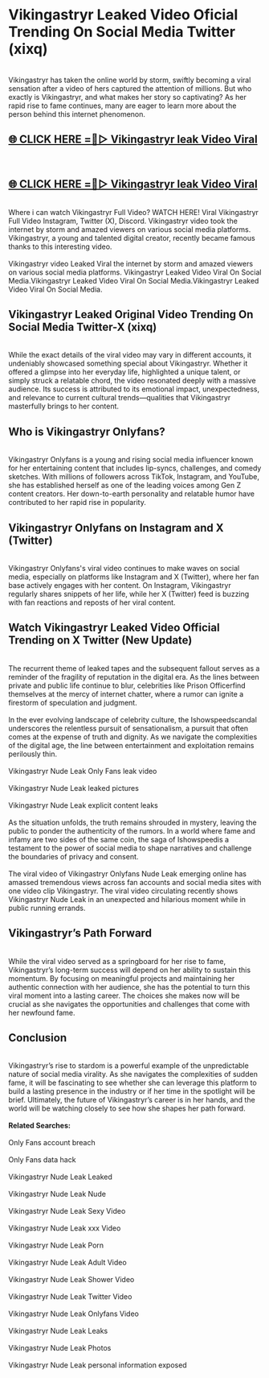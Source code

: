 # Vikingastryr Leaked Video Oficial Trending On Social Media Twitter (xixq)
<br>
Vikingastryr has taken the online world by storm, swiftly becoming a viral sensation after a video of hers captured the attention of millions. But who exactly is Vikingastryr, and what makes her story so captivating? As her rapid rise to fame continues, many are eager to learn more about the person behind this internet phenomenon.
<br>
<h2><a href="https://v.mview.online/p/url.html?title=Vikingastryr&ref=git">🌐 CLICK HERE =👙▷ Vikingastryr leak Video Viral</a></h2>
<br>
<h2><a href="https://v.mview.online/p/url.html?title=Vikingastryr&ref=git">🌐 CLICK HERE =👙▷ Vikingastryr leak Video Viral</a></h2>
<br>
Where i can watch Vikingastryr Full Video? WATCH HERE! Viral Vikingastryr Full Video Instagram, Twitter (X), Discord. Vikingastryr video took the internet by storm and amazed viewers on various social media platforms. Vikingastryr, a young and talented digital creator, recently became famous thanks to this interesting video.
<br><br>
Vikingastryr video Leaked Viral the internet by storm and amazed viewers on various social media platforms. Vikingastryr Leaked Video Viral On Social Media.Vikingastryr Leaked Video Viral On Social Media.Vikingastryr Leaked Video Viral On Social Media.
<br>
<h2>Vikingastryr Leaked Original Video Trending On Social Media Twitter-X (xixq)</h2>
<br>
While the exact details of the viral video may vary in different accounts, it undeniably showcased something special about Vikingastryr. Whether it offered a glimpse into her everyday life, highlighted a unique talent, or simply struck a relatable chord, the video resonated deeply with a massive audience. Its success is attributed to its emotional impact, unexpectedness, and relevance to current cultural trends—qualities that Vikingastryr masterfully brings to her content.
<br>
<h2>Who is Vikingastryr Onlyfans?</h2>
<br>
Vikingastryr Onlyfans is a young and rising social media influencer known for her entertaining content that includes lip-syncs, challenges, and comedy sketches. With millions of followers across TikTok, Instagram, and YouTube, she has established herself as one of the leading voices among Gen Z content creators. Her down-to-earth personality and relatable humor have contributed to her rapid rise in popularity.
<br>
<h2>Vikingastryr Onlyfans on Instagram and X (Twitter)</h2>
<br>
Vikingastryr Onlyfans's viral video continues to make waves on social media, especially on platforms like Instagram and X (Twitter), where her fan base actively engages with her content. On Instagram, Vikingastryr regularly shares snippets of her life, while her X (Twitter) feed is buzzing with fan reactions and reposts of her viral content.
<br>
<h2>Watch Vikingastryr Leaked Video Official Trending on X Twitter (New Update)</h2>
<br>
The recurrent theme of leaked tapes and the subsequent fallout serves as a reminder of the fragility of reputation in the digital era. As the lines between private and public life continue to blur, celebrities like Prison Officerfind themselves at the mercy of internet chatter, where a rumor can ignite a firestorm of speculation and judgment.
<br><br>
In the ever evolving landscape of celebrity culture, the Ishowspeedscandal underscores the relentless pursuit of sensationalism, a pursuit that often comes at the expense of truth and dignity. As we navigate the complexities of the digital age, the line between entertainment and exploitation remains perilously thin.
<br><br>
Vikingastryr Nude Leak Only Fans leak video
<br><br>
Vikingastryr Nude Leak leaked pictures
<br><br>
Vikingastryr Nude Leak explicit content leaks
<br><br>
As the situation unfolds, the truth remains shrouded in mystery, leaving the public to ponder the authenticity of the rumors. In a world where fame and infamy are two sides of the same coin, the saga of Ishowspeedis a testament to the power of social media to shape narratives and challenge the boundaries of privacy and consent.
<br><br>
The viral video of Vikingastryr Onlyfans Nude Leak emerging online has amassed tremendous views across fan accounts and social media sites with one video clip Vikingastryr. The viral video circulating recently shows Vikingastryr Nude Leak in an unexpected and hilarious moment while in public running errands.
<br>
<h2>Vikingastryr’s Path Forward</h2>
<br>
While the viral video served as a springboard for her rise to fame, Vikingastryr’s long-term success will depend on her ability to sustain this momentum. By focusing on meaningful projects and maintaining her authentic connection with her audience, she has the potential to turn this viral moment into a lasting career. The choices she makes now will be crucial as she navigates the opportunities and challenges that come with her newfound fame.
<br>
<h2>Conclusion</h2>
<br>
Vikingastryr’s rise to stardom is a powerful example of the unpredictable nature of social media virality. As she navigates the complexities of sudden fame, it will be fascinating to see whether she can leverage this platform to build a lasting presence in the industry or if her time in the spotlight will be brief. Ultimately, the future of Vikingastryr’s career is in her hands, and the world will be watching closely to see how she shapes her path forward.
<br><br>
<strong>Related Searches:</strong>
<br><br>
Only Fans account breach
<br><br>
Only Fans data hack
<br><br>
Vikingastryr Nude Leak Leaked
<br><br>
Vikingastryr Nude Leak Nude
<br><br>
Vikingastryr Nude Leak Sexy Video
<br><br>
Vikingastryr Nude Leak xxx Video
<br><br>
Vikingastryr Nude Leak Porn
<br><br>
Vikingastryr Nude Leak Adult Video
<br><br>
Vikingastryr Nude Leak Shower Video
<br><br>
Vikingastryr Nude Leak Twitter Video
<br><br>
Vikingastryr Nude Leak Onlyfans Video
<br><br>
Vikingastryr Nude Leak Leaks
<br><br>
Vikingastryr Nude Leak Photos
<br><br>
Vikingastryr Nude Leak personal information exposed